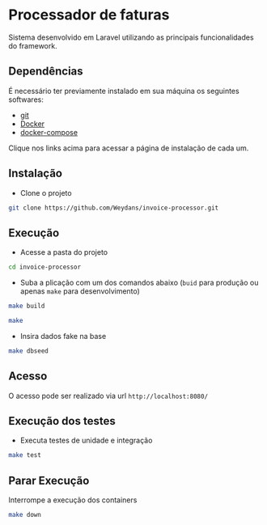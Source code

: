 # Processador de faturas

Sistema desenvolvido em Laravel utilizando as principais funcionalidades do framework.



## Dependências

É necessário ter previamente instalado em sua máquina os seguintes softwares:

- [git](https://git-scm.com/downloads)
- [Docker](https://docs.docker.com/engine/install/)
- [docker-compose](https://docs.docker.com/compose/install/)

Clique nos links acima para acessar a página de instalação de cada um.



## Instalação

- Clone o projeto
```bash
git clone https://github.com/Weydans/invoice-processor.git
```



## Execução

- Acesse a pasta do projeto
```bash
cd invoice-processor
```


- Suba a plicação com um dos comandos abaixo (`buid` para produção ou apenas `make` para desenvolvimento)
```bash
make build
```

```bash
make
```


- Insira dados fake na base
```bash
make dbseed
```



## Acesso

O acesso pode ser realizado via url `http://localhost:8080/`


## Execução dos testes

- Executa testes de unidade e integração
```bash
make test
```



## Parar Execução

Interrompe a execução dos containers
```bash
make down
```
